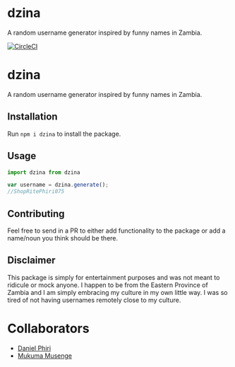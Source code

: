 # dzina
A random username generator inspired by funny names in Zambia.

[![CircleCI](https://circleci.com/gh/malgamves/dzina/tree/master.svg?style=svg)](https://circleci.com/gh/malgamves/dzina/tree/master)

# dzina
A random username generator inspired by funny names in Zambia.

## Installation

Run `npm i dzina` to install the package.


## Usage

```javascript
import dzina from dzina

var username = dzina.generate();
//ShopRitePhiri075

```

## Contributing

Feel free to send in a PR to either add functionality to the package or add a name/noun you think should be there. 

## Disclaimer

This package is simply for entertainment purposes and was not meant to ridicule or mock anyone. I happen to be from the Eastern Province of Zambia and I am simply embracing my culture in my own little way. I was so tired of not having usernames remotely close to my culture.

# Collaborators 

- [Daniel Phiri](https://malgamves.dev)
- [Mukuma Musenge](https://thamani.media)


